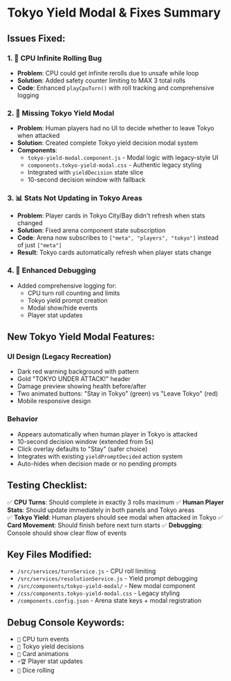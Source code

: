 # Tokyo Yield Modal & Fixes Summary

## Issues Fixed:

### 1. 🎲 **CPU Infinite Rolling Bug**
- **Problem**: CPU could get infinite rerolls due to unsafe while loop
- **Solution**: Added safety counter limiting to MAX 3 total rolls
- **Code**: Enhanced `playCpuTurn()` with roll tracking and comprehensive logging

### 2. 🏯 **Missing Tokyo Yield Modal** 
- **Problem**: Human players had no UI to decide whether to leave Tokyo when attacked
- **Solution**: Created complete Tokyo yield decision modal system
- **Components**:
  - `tokyo-yield-modal.component.js` - Modal logic with legacy-style UI
  - `components.tokyo-yield-modal.css` - Authentic legacy styling
  - Integrated with `yieldDecision` state slice
  - 10-second decision window with fallback

### 3. 📊 **Stats Not Updating in Tokyo Areas**
- **Problem**: Player cards in Tokyo City/Bay didn't refresh when stats changed
- **Solution**: Fixed arena component state subscription
- **Code**: Arena now subscribes to `["meta", "players", "tokyo"]` instead of just `["meta"]`
- **Result**: Tokyo cards automatically refresh when player stats change

### 4. 🔧 **Enhanced Debugging**
- Added comprehensive logging for:
  - CPU turn roll counting and limits
  - Tokyo yield prompt creation 
  - Modal show/hide events
  - Player stat updates

## New Tokyo Yield Modal Features:

### UI Design (Legacy Recreation)
- Dark red warning background with pattern
- Gold "TOKYO UNDER ATTACK!" header
- Damage preview showing health before/after
- Two animated buttons: "Stay in Tokyo" (green) vs "Leave Tokyo" (red)
- Mobile responsive design

### Behavior  
- Appears automatically when human player in Tokyo is attacked
- 10-second decision window (extended from 5s)
- Click overlay defaults to "Stay" (safer choice)
- Integrates with existing `yieldPromptDecided` action system
- Auto-hides when decision made or no pending prompts

## Testing Checklist:

✅ **CPU Turns**: Should complete in exactly 3 rolls maximum
✅ **Human Player Stats**: Should update immediately in both panels and Tokyo areas  
✅ **Tokyo Yield**: Human players should see modal when attacked in Tokyo
✅ **Card Movement**: Should finish before next turn starts
✅ **Debugging**: Console should show clear flow of events

## Key Files Modified:

- `/src/services/turnService.js` - CPU roll limiting
- `/src/services/resolutionService.js` - Yield prompt debugging  
- `/src/components/tokyo-yield-modal/` - New modal component
- `/css/components.tokyo-yield-modal.css` - Legacy styling
- `/components.config.json` - Arena state keys + modal registration

## Debug Console Keywords:
- `🤖` CPU turn events
- `🏯` Tokyo yield decisions  
- `🎴` Card animations
- `⚡🏆` Player stat updates
- `🎲` Dice rolling